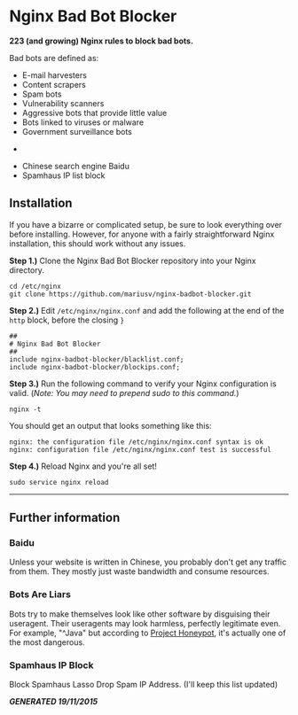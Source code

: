 Nginx Bad Bot Blocker
===============

**223 (and growing) Nginx rules to block bad bots.**

Bad bots are defined as:

- E-mail harvesters
- Content scrapers
- Spam bots
- Vulnerability scanners
- Aggressive bots that provide little value
- Bots linked to viruses or malware
- Government surveillance bots
- ~~~Russian search engine Yandex~~~ (Per users request Yandex was removed)
- Chinese search engine Baidu
- Spamhaus IP list block


## Installation

If you have a bizarre or complicated setup, be sure to look everything
over before installing. However, for anyone with a fairly straightforward Nginx installation, this should work without any issues. 

**Step 1.)** Clone the Nginx Bad Bot Blocker repository into your Nginx directory.

```
cd /etc/nginx
git clone https://github.com/mariusv/nginx-badbot-blocker.git
```

**Step 2.)** Edit `/etc/nginx/nginx.conf` and add the following at the end of the `http` block, before the closing `}`

```
##
# Nginx Bad Bot Blocker
##
include nginx-badbot-blocker/blacklist.conf;
include nginx-badbot-blocker/blockips.conf;
```

**Step 3.)** Run the following command to verify your Nginx configuration is valid. (*Note: You may need to prepend sudo to this command.*)

```
nginx -t
```

You should get an output that looks something like this:

```
nginx: the configuration file /etc/nginx/nginx.conf syntax is ok
nginx: configuration file /etc/nginx/nginx.conf test is successful
```

**Step 4.)** Reload Nginx and you're all set!

```
sudo service nginx reload
```

---

## Further information

### Baidu

Unless your website is written in Chinese, you probably don't
get any traffic from them. They mostly just waste bandwidth and consume resources.


### Bots Are Liars

Bots try to make themselves look like other software by disguising their
useragent. Their useragents may look harmless, perfectly legitimate even.
For example, "^Java" but according to
[Project Honeypot](https://www.projecthoneypot.org/harvester_useragents.php),
it's actually one of the most dangerous.


### Spamhaus IP Block

Block Spamhaus Lasso Drop Spam IP Address. (I'll keep this list updated)

***GENERATED 19/11/2015***

